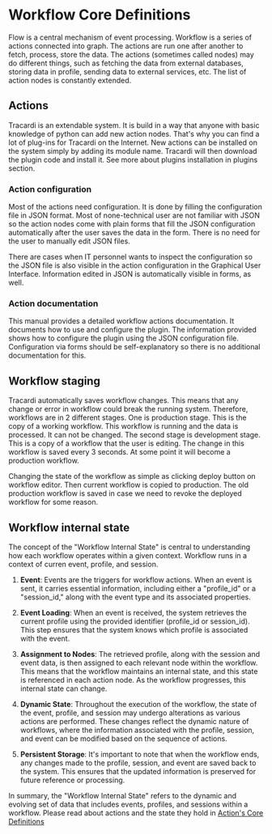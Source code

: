 # Workflow Core Definitions

Flow is a central mechanism of event processing. Workflow is a series of actions connected into graph. The actions are
run one after another to fetch, process, store the data. The actions (sometimes called nodes) may do different things,
such as fetching the data from external databases, storing data in profile, sending data to external services, etc. The
list of action nodes is constantly extended.

## Actions

Tracardi is an extendable system. It is build in a way that anyone with basic knowledge of python can add new action
nodes. That's why you can find a lot of plug-ins for Tracardi on the Internet. New actions can be installed on the system simply
by adding its module name. Tracardi will then download the plugin code and install it. See more about plugins installation 
in plugins section.

### Action configuration

Most of the actions need configuration. It is done by filling the configuration file in JSON format. Most of
none-technical user are not familiar with JSON so the action nodes come with plain forms that fill the JSON
configuration automatically after the user saves the data in the form. There is no need for the user to manually edit
JSON files.

There are cases when IT personnel wants to inspect the configuration so the JSON file is also visible in the action
configuration in the Graphical User Interface. Information edited in JSON is automatically visible in forms, as well.

### Action documentation

This manual provides a detailed workflow actions documentation. It documents how to use and configure the plugin. The
information provided shows how to configure the plugin using the JSON configuration file. Configuration via forms should
be self-explanatory so there is no additional documentation for this.

## Workflow staging

Tracardi automatically saves workflow changes. This means that any change or error in workflow could break the running
system. Therefore, workflows are in 2 different stages. One is production stage. This is the copy of a working workflow. 
This workflow is running and the data is processed. It can not be changed. The second stage is development stage. This is a copy
of a workflow that the user is editing. The change in this workflow is saved every 3 seconds. At some point it will become
a production workflow.

Changing the state of the workflow as simple as clicking deploy button on workflow editor. Then current workflow is copied 
to production. The old production workflow is saved in case we need to revoke the deployed workflow for some reason.

## Workflow internal state

The concept of the "Workflow Internal State" is central to understanding how each workflow operates within a given
context. Workflow runs in a context of curren event, profile, and session.

1. **Event**: Events are the triggers for workflow actions. When an event is sent, it carries essential information,
   including either a "profile_id" or a "session_id," along with the event type and its associated properties.

2. **Event Loading**: When an event is received, the system retrieves the current profile using the provided
   identifier (profile_id or session_id). This step ensures that the system knows which profile is associated with the
   event.

3. **Assignment to Nodes**: The retrieved profile, along with the session and event data, is then assigned to each
   relevant node within the workflow. This means that the workflow maintains an internal state, and this state is
   referenced in each action node. As the workflow progresses, this internal state can change.

4. **Dynamic State**: Throughout the execution of the workflow, the state of the event, profile, and session may undergo
   alterations as various actions are performed. These changes reflect the dynamic nature of workflows, where the
   information associated with the profile, session, and event can be modified based on the sequence of actions.

5. **Persistent Storage**: It's important to note that when the workflow ends, any changes made to the
   profile, session, and event are saved back to the system. This ensures that the updated information is preserved for
   future reference or processing.

In summary, the "Workflow Internal State" refers to the dynamic and evolving set of data that includes events,
profiles, and sessions within a workflow.  Please read about actions and the state they hold in [Action's Core Definitions](actions/index.md)


